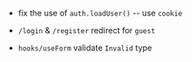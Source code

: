- fix the use of `auth.loadUser()` -- use `cookie`

- `/login` & `/register` redirect for `guest`

- `hooks/useForm` validate `Invalid` type
